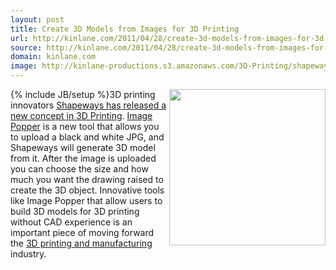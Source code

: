 ```yaml
---
layout: post
title: Create 3D Models from Images for 3D Printing
url: http://kinlane.com/2011/04/28/create-3d-models-from-images-for-3d-printing/
source: http://kinlane.com/2011/04/28/create-3d-models-from-images-for-3d-printing/
domain: kinlane.com
image: http://kinlane-productions.s3.amazonaws.com/3D-Printing/shapeways-drawing-to-3d-model.jpg
---
```

{% include JB/setup %}<img class="c1" src="http://kinlane-productions.s3.amazonaws.com/3D-Printing/shapeways-drawing-to-3d-model.jpg" alt="" width="250" align="right" />3D printing innovators <a href="http://www.shapeways.com/blog/archives/816-Introducing-Image-Popper,-a-new-way-to-easily-3D-model-and-3D-print.html">Shapeways has released a new concept in 3D Printing</a>. <a title="Image Popper" href="http://www.shapeways.com/creator/image_popper">Image Popper</a> is a new tool that allows you to upload a black and white JPG, and Shapeways will generate 3D model from it. After the image is uploaded you can choose the size and how much you want the drawing raised to create the 3D object. Innovative tools like Image Popper that allow users to build 3D models for 3D printing without CAD experience is an important piece of moving forward the <a title="3D printing and manufacturing" href="http://www.kinlane.com/2011/04/3d-printing-and-manufacturing-with-google/">3D printing and manufacturing</a> industry.